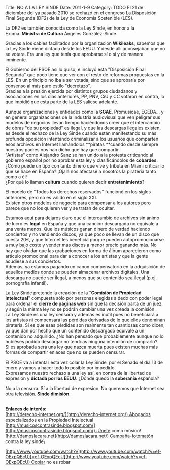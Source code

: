 Title: NO A LA LEY SINDE
Date: 2011-1-9
Category: TODO
El 21 de diciembre del ya pasado 2010 se rechazó en el congreso La Disposición Final Segunda (DF2) de la Ley de Economía Sostenible (LES).

La DF2 es también conocida como la Ley Sinde, en honor a la Excma. **Ministra de Cultura** Ángeles González-Sinde.

Gracias a los cables facilitados por la organización **Wikileaks**, sabemos que la Ley Sinde viene dictada desde los EEUU. Y desde allí
aconsejaban que no se votara. Era una ley que tenía que aprobarse sí o sí y de manera inminente.

El Gobierno del PSOE así lo quiso, e incluyó esta "Disposición Final Segunda" que poco tiene que ver con el resto de reformas propuestas en
la LES. En un principio no iba a ser votada, sino que se aprobaría por consenso al más puro estilo "decretazo".\
 Gracias a la presión ejercida por distintos grupos ciudadanos y asociaciones en los días anteriores, PP, PNV, CiU y CC votaron en contra,
lo que impidió que esta parte de la LES saliese adelante.

Aunque organizaciones y entidades como la **SGAE**, Promusicae, EGEDA... y en general organizaciones de la industria audiovisual que ven
peligrar sus modelos de negocios llevan tiempo haciéndonos creer que el intercambio de obras "de su propiedad" es ilegal, y que las
descargas ilegales existen, es desde el rechazo de la Ley Sinde cuando están manifestando su más profunda oposición intentando criminalizar
a los usuarios que comparten esos archivos en Internet llamándolos **piratas **cuando desde siempre nuestros padres nos han dicho que hay
que compartir.\
 "Artistas" como Alejandro Sanz se han unido a la protesta criticando al gobierno español por no aprobar esta ley y clasificándolos
de **cobardes**. ¿Cómo puede un tipo con tanto dinero que vive y tributa en Miami criticar lo que se hace en España? ¡Ojalá nos afectase a
nosotros la piratería tanto como a él!\
 ¿Por qué lo llaman **cultura** cuando quieren decir **entretenimiento**?

El modelo de "Todos los derechos reservados" funcionó en los siglos anteriores, pero no es válido en el siglo XXI.\
 Existen otros modelos de negocio para compensar a los autores pero parece que no los quieren ver y se tratan de ocultar.

Estamos aquí para dejaros claro que el intercambio de archivos sin ánimo de lucro es **legal** en España y que una canción descargada no
equivale a una venta menos. Que los músicos ganan dinero de verdad haciendo conciertos y no vendiendo discos, ya que poco se llevan de un
disco que cuesta 20€, y que Internet les beneficia porque pueden autopromocionarse a muy bajo coste y vender más discos a menor precio
ganando más. No hay que olvidar que las grabaciones en forma de álbum aparecieron como artículo promocional para dar a conocer a los
artistas y que la gente acudiese a sus conciertos.\
 Además, ya estamos pagando un canon compensatorio en la adquisición de aquellos medios donde se pueden almacenar archivos digitales. Una
descarga no puede ser ilegal, a menos que su contenido sea ilegal (p.ej. pornografía infantil).

La Ley Sinde pretende la creación de la "**Comisión de Propiedad Intelectual**" compuesta sólo por personas elegidas a dedo con poder legal
para ordenar el **cierre de páginas web** sin que la decisión parta de un juez, y según la misma ley no se podrán cambiar una vez creada la
comisión.\
 La Ley Sinde es una ley censora y además es inútil pues no beneficiará a los artistas ni compensará las pérdidas derivadas de lo que ellos
denominan piratería. Si es que esas pérdidas son realmente tan cuantiosas como dicen, ya que dan por hecho que un contenido descargado
equivale a un contenido no adquirido. ¿No han pensado que probablemente aunque no lo hubiéses podido descargar no tendrías ninguna intención
de comprarlo?\
 Si es aprobada será una ley que nazca muerta pues existen muchas más formas de compartir enlaces que no se pueden censurar.

El PSOE va a intentar esta vez colar la Ley Sinde  por el Senado el día 13 de enero y vamos a hacer todo lo posible por impedirlo.\
 Expresamos nuestro rechazo a una ley así, en contra de la libertad de expresión y **dictada por los EEUU**. ¿Dónde quedó
la **soberanía** española?

No a la censura. Sí a la libertad de expresion. No queremos que Internet sea otra televisión. **Sinde dimisión**.

\
 **Enlaces de interés:**\
 [http://derecho-internet.org/](http://derecho-internet.org/) Abogados especializados en la Propiedad Intelectual\
 [http://musicoscontrasinde.blogspot.com/](http://musicoscontrasinde.blogspot.com/) ¡Únete como músico!\
 [http://damoslacara.net](http://damoslacara.net/) Campaña-fotomatón contra la ley sinde\

[http://www.youtube.com/watch?v](http://www.youtube.com/watch?v=ef-OExpQEcU)[=ef-OExpQEcU](http://www.youtube.com/watch?v=ef-OExpQEcU) Copiar
no es robar
